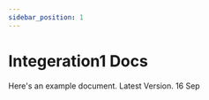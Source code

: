 ```yaml
---
sidebar_position: 1
---
```


# Integeration1 Docs

Here's an example document. Latest Version.
16 Sep
